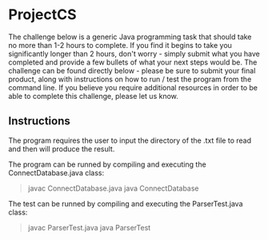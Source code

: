# ProjectCS

The challenge below is a generic Java programming task that should take no more than 1-2 hours to  complete. If you find it begins to take you significantly longer than 2 hours, don't worry - simply  submit what you have completed and provide a few bullets of what your next steps would be. 
The challenge can be found directly below - please be sure to submit your final product, along  with instructions on how to run / test the program from the command line. If you believe you  require additional resources in order to be able to complete this challenge, please let us know. 

## Instructions
The program requires the user to input the directory of the .txt file to read and then will produce the result.

The program can be runned by compiling and executing the ConnectDatabase.java class:

>javac ConnectDatabase.java
>java ConnectDatabase

The test can be runned by compiling and executing the ParserTest.java class:

>javac ParserTest.java
>java ParserTest
